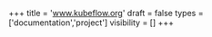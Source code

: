 +++
title = 'www.kubeflow.org'
draft = false
types = ['documentation','project']
visibility = []
+++
